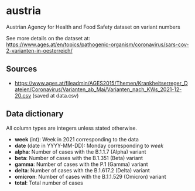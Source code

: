 # austria

Austrian Agency for Health and Food Safety dataset on variant numbers

See more details on the dataset at:
https://www.ages.at/en/topics/pathogenic-organism/coronavirus/sars-cov-2-varianten-in-oesterreich/

## Sources

* https://www.ages.at/fileadmin/AGES2015/Themen/Krankheitserreger_Dateien/Coronavirus/Varianten_ab_Mai/Varianten_nach_KWs_2021-12-20.csv
  (saved at data.csv)

## Data dictionary

All column types are integers unless stated otherwise.

* **week** (int): Week in 2021 corresponding to the data
* **date** (date in YYYY-MM-DD): Monday corresponding to *week*
* **alpha**: Number of cases with the B.1.1.7 (Alpha) variant
* **beta**: Number of cases with the B.1.351 (Beta) variant
* **gamma**: Number of cases with the P.1 (Gamma) variant
* **delta**: Number of cases with the B.1.617.2 (Delta) variant
* **omicron**: Number of cases with the B.1.1.529 (Omicron) variant
* **total**: Total number of cases
